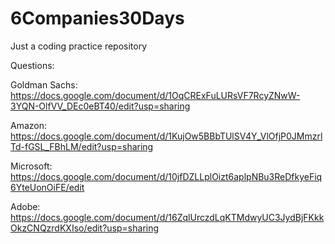 # 6Companies30Days
Just a coding practice repository

Questions:

Goldman Sachs:
https://docs.google.com/document/d/1OqCRExFuLURsVF7RcyZNwW-3YQN-OlfVV_DEc0eBT40/edit?usp=sharing

Amazon:
https://docs.google.com/document/d/1KujOw5BBbTUlSV4Y_VlOfjP0JMmzrlTd-fGSL_FBhLM/edit?usp=sharing

Microsoft:
https://docs.google.com/document/d/10jfDZLLplOizt6aplpNBu3ReDfkyeFiq6YteUonOiFE/edit

Adobe:
https://docs.google.com/document/d/16ZqlUrczdLqKTMdwyUC3JydBjFKkkOkzCNQzrdKXIso/edit?usp=sharing

